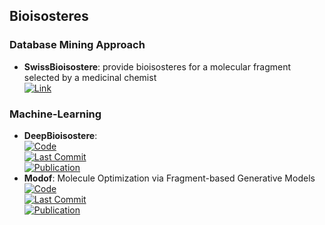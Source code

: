 
## **Bioisosteres**
### **Database Mining Approach**
- **SwissBioisostere**: provide bioisosteres for a molecular fragment selected by a medicinal chemist  
	[![Link](https://img.shields.io/badge/Link-online-brightgreen?style=for-the-badge&logo=cachet&logoColor=65FF8F)](http://www.swissbioisostere.ch/)  
### **Machine-Learning**
- **DeepBioisostere**:   
	[![Code](https://img.shields.io/github/stars/Hwoo-Kim/DeepBioisostere?style=for-the-badge&logo=github)](https://github.com/Hwoo-Kim/DeepBioisostere)  
	[![Last Commit](https://img.shields.io/github/last-commit/Hwoo-Kim/DeepBioisostere?style=for-the-badge&logo=github)](https://github.com/Hwoo-Kim/DeepBioisostere)  
	[![Publication](https://img.shields.io/badge/Publication-Citations:0-blue?style=for-the-badge&logo=bookstack)](https://doi.org/10.48550/arXiv.2403.02706)  
- **Modof**: Molecule Optimization via Fragment-based Generative Models  
	[![Code](https://img.shields.io/github/stars/ziqi92/Modof?style=for-the-badge&logo=github)](https://github.com/ziqi92/Modof)  
	[![Last Commit](https://img.shields.io/github/last-commit/ziqi92/Modof?style=for-the-badge&logo=github)](https://github.com/ziqi92/Modof)  
	[![Publication](https://img.shields.io/badge/Publication-Citations:30-blue?style=for-the-badge&logo=bookstack)](https://doi.org/10.1038/s42256-021-00410-2)  
